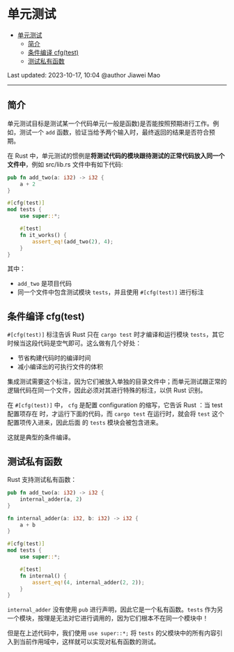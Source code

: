 # 单元测试

- [单元测试](#单元测试)
  - [简介](#简介)
  - [条件编译 cfg(test)](#条件编译-cfgtest)
  - [测试私有函数](#测试私有函数)

Last updated: 2023-10-17, 10:04
@author Jiawei Mao
****

## 简介

单元测试目标是测试某一个代码单元(一般是函数)是否能按照预期进行工作。例如，测试一个 `add` 函数，验证当给予两个输入时，最终返回的结果是否符合预期。

在 Rust 中，单元测试的惯例是**将测试代码的模块跟待测试的正常代码放入同一个文件中**，例如 src/lib.rs 文件中有如下代码:

```rust
pub fn add_two(a: i32) -> i32 {
    a + 2
}

#[cfg(test)]
mod tests {
    use super::*;

    #[test]
    fn it_works() {
        assert_eq!(add_two(2), 4);
    }
}
```

其中：

- `add_two` 是项目代码
- 同一个文件中包含测试模块 `tests`，并且使用 `#[cfg(test)]` 进行标注

## 条件编译 cfg(test)

`#[cfg(test)]` 标注告诉 Rust 只在 `cargo test` 时才编译和运行模块 `tests`，其它时候当这段代码是空气即可。这么做有几个好处：

- 节省构建代码时的编译时间
- 减小编译出的可执行文件的体积

集成测试需要这个标注，因为它们被放入单独的目录文件中；而单元测试跟正常的逻辑代码在同一个文件，因此必须对其进行特殊的标注，以供 Rust 识别。

在 `#[cfg(test)]` 中， `cfg` 是配置 configuration 的缩写，它告诉 Rust ：当 test 配置项存在
时，才运行下面的代码，而 `cargo test` 在运行时，就会将 `test` 这个配置项传入进来，因此后面
的 `tests` 模块会被包含进来。

这就是典型的条件编译。

## 测试私有函数

Rust 支持测试私有函数：

```rust
pub fn add_two(a: i32) -> i32 {
    internal_adder(a, 2)
}

fn internal_adder(a: i32, b: i32) -> i32 {
    a + b
}

#[cfg(test)]
mod tests {
    use super::*;

    #[test]
    fn internal() {
        assert_eq!(4, internal_adder(2, 2));
    }
}
```

`internal_adder` 没有使用 `pub` 进行声明，因此它是一个私有函数。`tests` 作为另一个模块，按理是无法对它进行调用的，因为它们根本不在同一个模块中！

但是在上述代码中，我们使用 `use super::*;` 将 `tests` 的父模块中的所有内容引入到当前作用域中，这样就可以实现对私有函数的测试。
